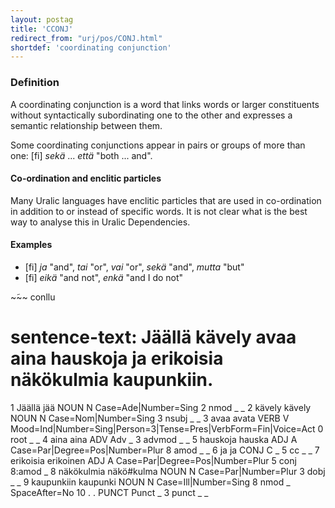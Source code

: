 ```yaml
---
layout: postag
title: 'CCONJ'
redirect_from: "urj/pos/CONJ.html"
shortdef: 'coordinating conjunction'
---
```


### Definition

A coordinating conjunction is a word that links words or larger constituents
without syntactically subordinating one to the other and expresses a semantic
relationship between them.

Some coordinating conjunctions appear in pairs or groups of more than one:
[fi] _sekä_ ... _että_ "both ... and".

#### Co-ordination and enclitic particles

Many Uralic languages have enclitic particles that are used in co-ordination
in addition to or instead of specific words. It is not clear what is the best
way to analyse this in Uralic Dependencies.

#### Examples

* [fi] _ja_ "and", _tai_ "or", _vai_ "or", _sekä_ "and", _mutta_ "but"
* [fi] _eikä_ "and not", _enkä_ "and I do not"

~̃~~ conllu
# sentence-text: Jäällä kävely avaa aina hauskoja ja erikoisia näkökulmia kaupunkiin.
1       Jäällä  jää     NOUN    N       Case=Ade|Number=Sing    2       nmod    _       _
2       kävely  kävely  NOUN    N       Case=Nom|Number=Sing    3       nsubj   _       _
3       avaa    avata   VERB    V       Mood=Ind|Number=Sing|Person=3|Tense=Pres|VerbForm=Fin|Voice=Act 0       root
    _       _
4       aina    aina    ADV     Adv     _       3       advmod  _       _
5       hauskoja        hauska  ADJ     A       Case=Par|Degree=Pos|Number=Plur 8       amod    _       _
6       ja      ja      CONJ    C       _       5       cc      _       _
7       erikoisia       erikoinen       ADJ     A       Case=Par|Degree=Pos|Number=Plur 5       conj    8:amod  _
8       näkökulmia      näkö#kulma      NOUN    N       Case=Par|Number=Plur    3       dobj    _       _
9       kaupunkiin      kaupunki        NOUN    N       Case=Ill|Number=Sing    8       nmod    _       SpaceAfter=No
10      .       .       PUNCT   Punct   _       3       punct   _       _
~~~
